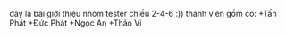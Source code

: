 đây là bài giới thiệu nhóm tester chiều 2-4-6 :))
	thành viên gồm có:
		+Tấn Phát
		+Đức Phát
		+Ngọc An
		+Thảo Vi

